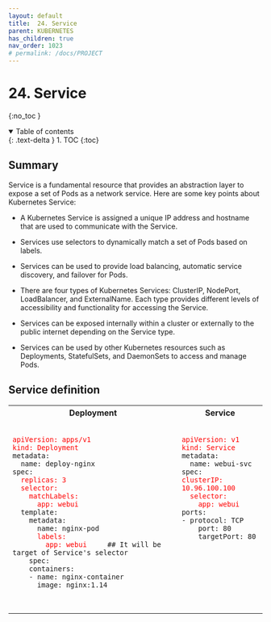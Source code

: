```yaml
---
layout: default
title:  24. Service
parent: KUBERNETES
has_children: true
nav_order: 1023
# permalink: /docs/PROJECT
---
```


# 24. Service

{:no_toc }

<details open markdown="block">  
  <summary>
    Table of contents
  </summary>
  {: .text-delta }
1. TOC  
{:toc}
</details>

## Summary  

Service is a fundamental resource that provides an abstraction layer to expose a set of Pods as a network service. Here are some key points about Kubernetes Service:

* A Kubernetes Service is assigned a unique IP address and hostname that are used to communicate with the Service.

* Services use selectors to dynamically match a set of Pods based on labels.

* Services can be used to provide load balancing, automatic service discovery, and failover for Pods.

* There are four types of Kubernetes Services: ClusterIP, NodePort, LoadBalancer, and ExternalName. Each type provides different levels of accessibility and functionality for accessing the Service.

* Services can be exposed internally within a cluster or externally to the public internet depending on the Service type.

* Services can be used by other Kubernetes resources such as Deployments, StatefulSets, and DaemonSets to access and manage Pods.

## Service definition

<table>
  <tr>
    <th>Deployment</th>
    <th>Service</th>
  </tr>
  <tr>
    <td valign="top">
      <pre>
        <code class="language-yaml">
<span style="color:red">apiVersion: apps/v1
kind: Deployment</span>
metadata:
  name: deploy-nginx
spec:
  <span style="color:red">replicas: 3
  selector:
    matchLabels:
      app: webui</span>
  template:
    metadata:
      name: nginx-pod
      <span style="color:red">labels:
        app: webui</span>     ## It will be target of Service's selector
    spec:
    containers:
    - name: nginx-container
      image: nginx:1.14
        </code>
      </pre>
    </td>
    <td valign="top">
      <pre>
        <code class="language-yaml">
<span style="color:red">apiVersion: v1
kind: Service</span>
metadata:
  name: webui-svc
spec:
<span style="color:red">clusterIP: 10.96.100.100
  selector:
    app: webui</span>
ports:
- protocol: TCP
    port: 80
    targetPort: 80
        </code>
      </pre>
    </td>
  </tr>
</table>
